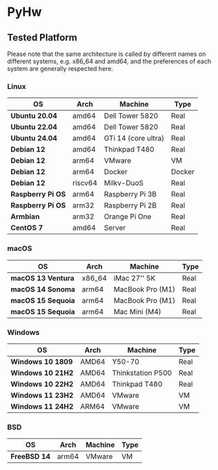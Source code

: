 # PyHw
## Tested Platform

Please note that the same architecture is called by different names on different systems, e.g. x86_64 and amd64, and the preferences of each system are generally respected here.

### Linux

| OS                  | Arch    | Machine             | Type   |
| ------------------- | ------- | ------------------- | ------ |
| **Ubuntu 20.04**    | amd64   | Dell Tower 5820     | Real   |
| **Ubuntu 22.04**    | amd64   | Dell Tower 5820     | Real   |
| **Ubuntu 24.04**    | amd64   | GTi 14 (core ultra) | Real   |
| **Debian 12**       | amd64   | Thinkpad T480       | Real   |
| **Debian 12**       | arm64   | VMware              | VM     |
| **Debian 12**       | arm64   | Docker              | Docker |
| **Debian 12**       | riscv64 | Milkv-DuoS          | Real   |
| **Raspberry Pi OS** | arm64   | Raspberry Pi 3B     | Real   |
| **Raspberry Pi OS** | arm32   | Raspberry Pi 2B     | Real   |
| **Armbian**         | arm32   | Orange Pi One       | Real   |
| **CentOS 7**        | amd64   | Server              | Real   |



### macOS

| OS                   | Arch   | Machine          | Type |
| -------------------- | ------ | ---------------- | ---- |
| **macOS 13 Ventura** | x86_64 | iMac 27'' 5K     | Real |
| **macOS 14 Sonoma**  | arm64  | MacBook Pro (M1) | Real |
| **macOS 15 Sequoia** | arm64  | MacBook Pro (M1) | Real |
| **macOS 15 Sequoia** | arm64  | Mac Mini (M4)    | Real |


### Windows

| OS                  | Arch  | Machine           | Type |
| ------------------- | ----- | ----------------- | ---- |
| **Windows 10 1809** | AMD64 | Y50-70            | Real |
| **Windows 10 21H2** | AMD64 | Thinkstation P500 | Real |
| **Windows 10 22H2** | AMD64 | Thinkpad T480     | Real |
| **Windows 11 23H2** | AMD64 | VMware            | VM   |
| **Windows 11 24H2** | ARM64 | VMware            | VM   |

### BSD

| OS             | Arch  | Machine | Type |
| -------------- | ----- | ------- | ---- |
| **FreeBSD 14** | arm64 | VMware  | VM   |

